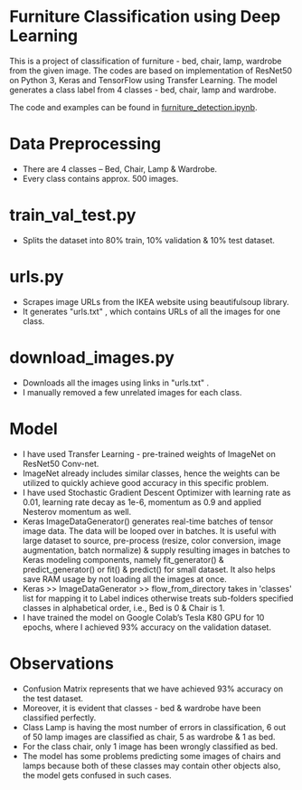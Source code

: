 # Furniture Classification using Deep Learning

This is a project of classification of furniture - bed, chair, lamp, wardrobe from the given image. The codes are based on implementation of ResNet50 on Python 3, Keras and TensorFlow using Transfer Learning. The model generates a class label from 4 classes - bed, chair, lamp and wardrobe.

The code and examples can be found in [furniture_detection.ipynb](furniture_detection.ipynb).

# Data Preprocessing

* There are 4 classes – Bed, Chair, Lamp & Wardrobe.
* Every class contains approx. 500 images.

# train_val_test.py
* Splits the dataset into 80% train, 10% validation & 10% test dataset.

# urls.py
* Scrapes image URLs from the IKEA website using beautifulsoup library.
* It generates "urls.txt" , which contains URLs of all the images for one class.

# download_images.py
* Downloads all the images using links in "urls.txt" .
* I manually removed a few unrelated images for each class.

# Model
* I have used Transfer Learning - pre-trained weights of ImageNet on ResNet50 Conv-net.
* ImageNet already includes similar classes, hence the weights can be utilized to quickly achieve good accuracy in this specific problem.
* I have used Stochastic Gradient Descent Optimizer with learning rate as 0.01, learning rate decay as 1e-6, momentum as 0.9 and applied Nesterov momentum as well.
* Keras ImageDataGenerator() generates real-time batches of tensor image data. The data will be looped over in batches. It is useful with large dataset to source, pre-process (resize, color conversion, image augmentation, batch normalize) & supply resulting images in batches to Keras modeling components, namely fit_generator() & predict_generator() or fit() & predict() for small dataset. It also helps save RAM usage by not loading all the images at once.
* Keras >> ImageDataGenerator >> flow_from_directory takes in 'classes' list for mapping it to Label indices otherwise treats sub-folders specified classes in alphabetical order, i.e., Bed is 0 & Chair is 1.
* I have trained the model on Google Colab’s Tesla K80 GPU for 10 epochs, where I achieved 93% accuracy on the validation dataset.

# Observations
* Confusion Matrix represents that we have achieved 93% accuracy on the test dataset.
* Moreover, it is evident that classes - bed & wardrobe have been classified perfectly.
* Class Lamp is having the most number of errors in classification, 6 out of 50 lamp images are classified as chair, 5 as wardrobe & 1 as bed.
* For the class chair, only 1 image has been wrongly classified as bed.
* The model has some problems predicting some images of chairs and lamps because both of these classes may contain other objects also, the model gets confused in such cases.
